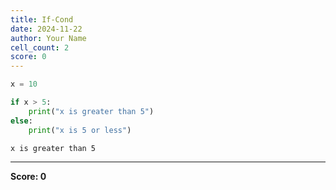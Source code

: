 ```yaml
---
title: If-Cond
date: 2024-11-22
author: Your Name
cell_count: 2
score: 0
---
```


```python
x = 10
```


```python
if x > 5:
    print("x is greater than 5")
else:
    print("x is 5 or less")
```

    x is greater than 5



---
**Score: 0**
